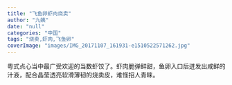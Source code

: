 ```yaml
---
title: "飞鱼卵虾肉烧卖"
author: "九姨"
date: "null"
categories: "中国"
tags: "烧卖,虾肉,飞鱼卵"
coverImage: "images/IMG_20171107_161931-e1510522571262.jpg"
---
```


粤式点心当中最广受欢迎的当数虾饺了。虾肉脆弹鲜甜，鱼卵入口后迸发出咸鲜的汁液，配合晶莹透亮软滑薄韧的烧卖皮，难怪招人青睐。
